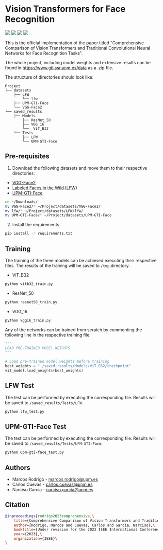 # Vision Transformers for Face Recognition
![](https://img.shields.io/badge/python-3.9-brightgreen)
![](https://img.shields.io/badge/tensorflow-2.7-orange)
![](https://img.shields.io/badge/CUDA-11.2-blue)
![](https://img.shields.io/badge/cuDNN-8.1-blue)

This is the official implementation of the paper titled "Comprehensive Comparison of Vision Transformers and 
Traditional Convolutional Neural Networks for Face Recognition Tasks".

The whole project, including model weights and extensive results can be found in
https://www.gti.ssr.upm.es/data as a .zip file.

The structure of directories should look like:
```
Project
├── datasets
    ├── LFW
        └── lfw
    ├── UPM-GTI-Face
    └── VGG-Face2
└── saved_results
    ├── Models
        ├── ResNet_50
        ├── VGG_16
        └──  ViT_B32
    └── Tests
        ├── LFW
        └── UPM-GTI-Face
```


## Pre-requisites
1. Download the following datasets and move them to their respective directories:

* [VGG-Face2](https://www.robots.ox.ac.uk/~vgg/data/vgg_face2/)
* [Labeled Faces in the Wild (LFW)](http://vis-www.cs.umass.edu/lfw/#download)
* [UPM-GTI-Face](https://www.gti.ssr.upm.es/data/upm-gti-face-dataset)

```sh
cd ~/Downloads/
mv VGG-Face2/* ~/Project/datasets/VGG-Face2/
mv lfw/* ~/Project/datasets/LFW/lfw/
mv UPM-GTI-Face/* ~/Project/datasets/UPM-GTI-Face
```

2. Install the requirements
```bash
pip install -r requirements.txt
```


## Training
The training of the three models can be achieved executing their respective files.
The results of the training will be saved to ``/tmp`` directory.

* ViT_B32
```bash
python vitb32_train.py
```

* ResNet_50
```bash
python resnet50_train.py
```

* VGG_16
```bash
python vgg16_train.py
```

Any of the networks can be trained from scratch by commenting the following line in the respective training file:
```python
"""
LOAD PRE-TRAINED MODEL WEIGHTS
"""

# Load pre-trained model weights before training
best_weights = "./saved_results/Models/ViT_B32/checkpoint"
vit_model.load_weights(best_weights)
```


## LFW Test
The test can be performed by executing the corresponding file. Results will be saved to
``/saved_results/Tests/LFW``.

```bash
python lfw_test.py
```


## UPM-GTI-Face Test
The test can be performed by executing the corresponding file. Results will be saved to
``/saved_results/Tests/UPM-GTI-Face``.

```bash
python upm-gti-face_test.py
```


## Authors
* Marcos Rodrigo - marcos.rodrigo@upm.es
* Carlos Cuevas - carlos.cuevas@upm.es
* Narciso García - narciso.garcia@upm.es


## Citation
```BibTex
@inproceedings{rodrigo2023comprehensive,\
    title={Comprehensive Comparison of Vision Transformers and Traditional Convolutional Neural Networks for Face Recognition Tasks},\
    author={Rodrigo, Marcos and Cuevas, Carlos and García, Narciso},\
    booktitle={Under revision for the 2023 IEEE International Conference on Image Processing},\
    year={2023},\
    organization={IEEE}\
}
```